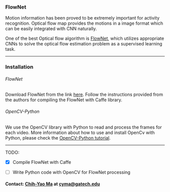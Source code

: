 ### FlowNet

Motion information has been proved to be extremely important for activity recognition. Optical flow map provides the motions in a image format which can be easily integrated with CNN naturally.

One of the best Optical flow algorithm is [FlowNet](http://arxiv.org/abs/1504.06852), which utilizes appropriate CNNs to solve the optical flow estimation problem as a supervised learning task.

---
### Installation

###### FlowNet
Download FlowNet from the link [here](http://lmb.informatik.uni-freiburg.de/resources/software.php).
Follow the instructions provided from the authors for compiling the FlowNet with Caffe library.

###### OpenCV-Python  
We use the OpenCV library with Python to read and process the frames for each video. More information about how to use and install OpenCv with Python, please check the [OpenCV-Python tutorial](http://docs.opencv.org/3.0-beta/doc/py_tutorials/py_tutorials.html).

---
TODO:
- [x] Compile FlowNet with Caffe
- [ ] Write Python code with OpenCV for FlowNet processing


#### Contact: [Chih-Yao Ma](http://shallowdown.wix.com/chih-yao-ma) at <cyma@gatech.edu>
